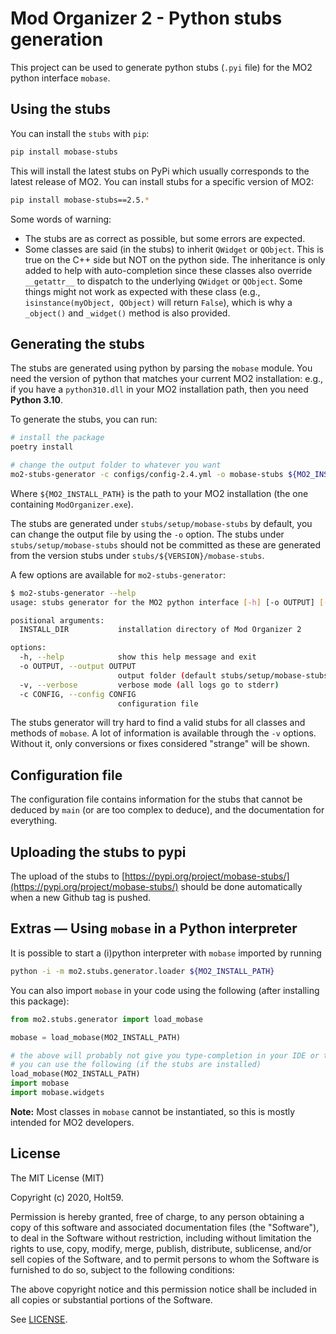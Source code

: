 # Mod Organizer 2 - Python stubs generation

This project can be used to generate python stubs (`.pyi` file) for the MO2 python
interface `mobase`.

## Using the stubs

You can install the `stubs` with `pip`:

```bash
pip install mobase-stubs
```

This will install the latest stubs on PyPi which usually corresponds to the latest release of
MO2.
You can install stubs for a specific version of MO2:

```bash
pip install mobase-stubs==2.5.*
```

Some words of warning:

- The stubs are as correct as possible, but some errors are expected.
- Some classes are said (in the stubs) to inherit `QWidget` or `QObject`. This is true
  on the C++ side but NOT on the python side. The inheritance is only added to help with
  auto-completion since these classes also override `__getattr__` to dispatch to the
  underlying `QWidget` or `QObject`. Some things might not work as expected with these
  class (e.g., `isinstance(myObject, QObject)` will return `False`), which is why a
  `_object()` and `_widget()` method is also provided.

## Generating the stubs

The stubs are generated using python by parsing the `mobase` module.
You need the version of python that matches your current MO2 installation: e.g., if you
have a `python310.dll` in your MO2 installation path, then you need **Python 3.10**.

To generate the stubs, you can run:

```bash
# install the package
poetry install

# change the output folder to whatever you want
mo2-stubs-generator -c configs/config-2.4.yml -o mobase-stubs ${MO2_INSTALL_PATH}
```

Where `${MO2_INSTALL_PATH}` is the path to your MO2 installation (the one
containing `ModOrganizer.exe`).

The stubs are generated under `stubs/setup/mobase-stubs` by default, you
can change the output file by using the `-o` option.
The stubs under `stubs/setup/mobase-stubs` should not be committed as these are
generated from the version stubs under `stubs/${VERSION}/mobase-stubs`.

A few options are available for `mo2-stubs-generator`:

```bash
$ mo2-stubs-generator --help
usage: stubs generator for the MO2 python interface [-h] [-o OUTPUT] [-v] [-c CONFIG] INSTALL_DIR

positional arguments:
  INSTALL_DIR           installation directory of Mod Organizer 2

options:
  -h, --help            show this help message and exit
  -o OUTPUT, --output OUTPUT
                        output folder (default stubs/setup/mobase-stubs)
  -v, --verbose         verbose mode (all logs go to stderr)
  -c CONFIG, --config CONFIG
                        configuration file
```

The stubs generator will try hard to find a valid stubs for all classes
and methods of `mobase`.
A lot of information is available through the `-v` options. Without it,
only conversions or fixes considered "strange" will be shown.

## Configuration file

The configuration file contains information for the stubs that cannot be
deduced by `main` (or are too complex to deduce), and the documentation for everything.

## Uploading the stubs to pypi

The upload of the stubs to [https://pypi.org/project/mobase-stubs/](https://pypi.org/project/mobase-stubs/)
should be done automatically when a new Github tag is pushed.

## Extras &mdash; Using `mobase` in a Python interpreter

It is possible to start a (i)python interpreter with `mobase` imported by running

```bash
python -i -m mo2.stubs.generator.loader ${MO2_INSTALL_PATH}
```

You can also import `mobase` in your code using the following (after installing
this package):

```python
from mo2.stubs.generator import load_mobase

mobase = load_mobase(MO2_INSTALL_PATH)

# the above will probably not give you type-completion in your IDE or typing, so
# you can use the following (if the stubs are installed)
load_mobase(MO2_INSTALL_PATH)
import mobase
import mobase.widgets
```

**Note:** Most classes in `mobase` cannot be instantiated, so this is mostly intended
for MO2 developers.

## License

The MIT License (MIT)

Copyright (c) 2020, Holt59.

Permission is hereby granted, free of charge, to any person obtaining a copy of this software and associated documentation files (the "Software"), to deal in the Software without restriction, including without limitation the rights to use, copy, modify, merge, publish, distribute, sublicense, and/or sell copies of the Software, and to permit persons to whom the Software is furnished to do so, subject to the following conditions:

The above copyright notice and this permission notice shall be included in all copies or substantial portions of the Software.

See [LICENSE](LICENSE).
